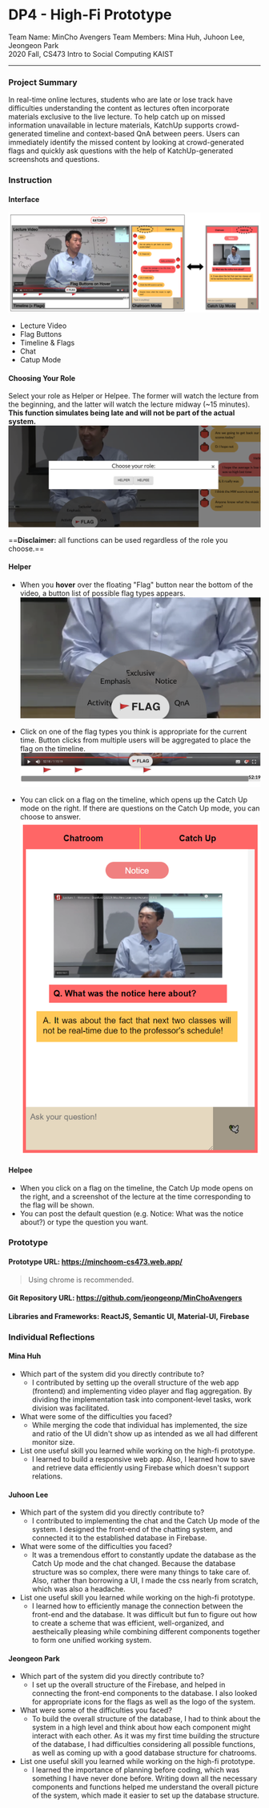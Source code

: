# DP4 - High-Fi Prototype

Team Name: MinCho Avengers 
Team Members: Mina Huh, Juhoon Lee, Jeongeon Park
<br> 2020 Fall, CS473 Intro to Social Computing KAIST

-----
### Project Summary

In real-time online lectures, students who are late or lose track have difficulties understanding the content as lectures often incorporate materials exclusive to the live lecture. To help catch up on missed information unavailable in lecture materials, KatchUp supports crowd-generated timeline and context-based QnA between peers. Users can immediately identify the missed content by looking at crowd-generated flags and quickly ask questions with the help of KatchUp-generated screenshots and questions.


### Instruction
#### Interface
![](./images/overall.PNG)
* Lecture Video
* Flag Buttons
* Timeline & Flags
* Chat
* Catup Mode

#### Choosing Your Role
Select your role as Helper or Helpee. The former will watch the lecture from the beginning, and the latter will watch the lecture midway (~15 minutes). **This function simulates being late and will not be part of the actual system.**
![](./images/choose.PNG)


==**Disclaimer:** all functions can be used regardless of the role you choose.==

#### Helper
* When you **hover** over the floating "Flag" button near the bottom of the video, a button list of possible flag types appears. 
![](./images/hover.PNG)

* Click on one of the flag types you think is appropriate for the current time. Button clicks from multiple users will be aggregated to place the flag on the timeline. 
![](./images/flagtypes.PNG)

* You can click on a flag on the timeline, which opens up the Catch Up mode on the right. If there are questions on the Catch Up mode, you can choose to answer.
![](./images/catchup.PNG)

#### Helpee
* When you click on a flag on the timeline, the Catch Up mode opens on the right, and a screenshot of the lecture at the time corresponding to the flag will be shown.
* You can post the default question (e.g. Notice: What was the notice about?) or type the question you want.

### Prototype
#### Prototype URL: https://minchoom-cs473.web.app/
> Using chrome is recommended.
#### Git Repository URL: https://github.com/jeongeonp/MinChoAvengers

#### Libraries and Frameworks: ReactJS, Semantic UI, Material-UI, Firebase


### Individual Reflections

#### Mina Huh
* Which part of the system did you directly contribute to?
    * I contributed by setting up the overall structure of the web app (frontend) and implementing video player and flag aggregation. By dividing the implementation task into component-level tasks, work division was facilitated.
* What were some of the difficulties you faced?
    * While merging the code that individual has implemented, the size and ratio of the UI didn't show up as intended as we all had different monitor size. 
* List one useful skill you learned while working on the high-fi prototype.
    * I learned to build a responsive web app. Also, I learned how to save and retrieve data efficiently using Firebase which doesn't support relations.


#### Juhoon Lee
* Which part of the system did you directly contribute to?
    * I contributed to implementing the chat and the Catch Up mode of the system. I designed the front-end of the chatting system, and connected it to the established database in Firebase.
* What were some of the difficulties you faced?
    * It was a tremendous effort to constantly update the database as the Catch Up mode and the chat changed. Because the database structure was so complex, there were many things to take care of. Also, rather than borrowing a UI, I made the css nearly from scratch, which was also a headache.
* List one useful skill you learned while working on the high-fi prototype.
    * I learned how to efficiently manage the connection between the front-end and the database. It was difficult but fun to figure out how to create a scheme that was efficient, well-organized, and aestheically pleasing while combining different components together to form one unified working system.

#### Jeongeon Park
* Which part of the system did you directly contribute to?
    * I set up the overall structure of the Firebase, and helped in connecting the front-end components to the database. I also looked for appropriate icons for the flags as well as the logo of the system. 
* What were some of the difficulties you faced?
    * To build the overall structure of the database, I had to think about the system in a high level and think about how each component might interact with each other. As it was my first time building the structure of the database, I had difficulties considering all possible functions, as well as coming up with a good database structure for chatrooms.
* List one useful skill you learned while working on the high-fi prototype.
    * I learned the importance of planning before coding, which was something I have never done before. Writing down all the necessary components and functions helped me understand the overall picture of the system, which made it easier to set up the database structure.